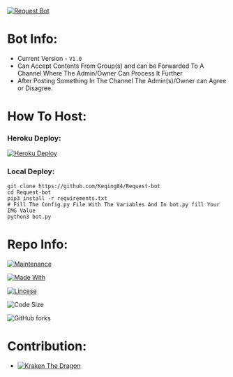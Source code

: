 [![Request Bot](https://te.legra.ph/file/013eb4b121d22240d777c.jpg)](https://github.com/Keqing84/Request-bot)

# Bot Info:
- Current Version - `V1.0`
- Can Accept Contents From Group(s) and can be Forwarded To A Channel Where The Admin/Owner Can Process It Further
- After Posting Something In The Channel The Admin(s)/Owner can Agree or Disagree.

# How To Host:
### Heroku Deploy:
[![Heroku Deploy](https://img.shields.io/badge/Deploy%20To%20Heroku-green?style=for-the-badge&logo=heroku)](https://heroku.com/deploy?template=https://github.com/Keqing84/Request-bot)

### Local Deploy:
```
git clone https://github.com/Keqing84/Request-bot
cd Request-bot
pip3 install -r requirements.txt
# Fill The Config.py File With The Variables And In bot.py fill Your IMG Value
python3 bot.py
```
# Repo Info:
[![Maintenance](https://img.shields.io/badge/Maintained%3F-yes-green.svg?style=for-the-badge)](https://GitHub.com/Naereen/StrapDown.js/graphs/commit-activity)

[![Made With](https://img.shields.io/badge/Made_With-Python-be0000?style=for-the-badge&labelColor=8b0000&logo=python&logoColor=white)](https://www.python.org/)

[![Lincese](https://img.shields.io/badge/licence-GNU-green?style=for-the-badge)](https://github.com/Keqing84/Request-bot/LICENSE)

![Code Size](https://img.shields.io/github/languages/code-size/keqing84/Request-bot?style=for-the-badge)

![GitHub forks](https://img.shields.io/github/forks/Keqing84/Request-bot?style=flat-square)

# Contribution:
- [![Kraken The Dragon](https://img.shields.io/badge/Developer-Kraken-brightgreen?style=for-the-badge)](https://telegram.me/Dragonkrak)

